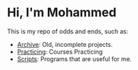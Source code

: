 # Hi, I'm Mohammed

This is my repo of odds and ends, such as:
- [Archive](./archive/): Old, incomplete projects.
- [Practicing](./practicing/): Courses Practicing
- [Scripts](./scripts/): Programs that are useful for me.
